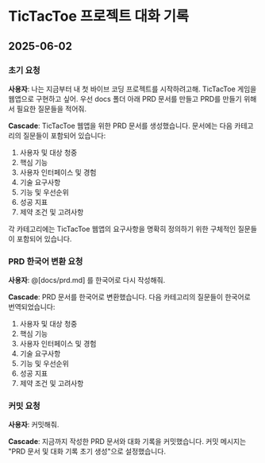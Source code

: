 # TicTacToe 프로젝트 대화 기록

## 2025-06-02

### 초기 요청
**사용자**: 
나는 지금부터 내 첫 바이브 코딩 프로젝트를 시작하려고해.
TicTacToe 게임을 웹앱으로 구현하고 싶어.
우선 docs 폴더 아래 PRD 문서를 만들고 PRD를 만들기 위해서 필요한 질문들을 적어줘.

**Cascade**:
TicTacToe 웹앱을 위한 PRD 문서를 생성했습니다. 문서에는 다음 카테고리의 질문들이 포함되어 있습니다:
1. 사용자 및 대상 청중
2. 핵심 기능
3. 사용자 인터페이스 및 경험
4. 기술 요구사항
5. 기능 및 우선순위
6. 성공 지표
7. 제약 조건 및 고려사항

각 카테고리에는 TicTacToe 웹앱의 요구사항을 명확히 정의하기 위한 구체적인 질문들이 포함되어 있습니다.

### PRD 한국어 변환 요청
**사용자**:
@[docs/prd.md] 를 한국어로 다시 작성해줘.

**Cascade**:
PRD 문서를 한국어로 변환했습니다. 다음 카테고리의 질문들이 한국어로 번역되었습니다:
1. 사용자 및 대상 청중
2. 핵심 기능
3. 사용자 인터페이스 및 경험
4. 기술 요구사항
5. 기능 및 우선순위
6. 성공 지표
7. 제약 조건 및 고려사항

### 커밋 요청
**사용자**:
커밋해줘.

**Cascade**:
지금까지 작성한 PRD 문서와 대화 기록을 커밋했습니다. 커밋 메시지는 "PRD 문서 및 대화 기록 초기 생성"으로 설정했습니다.
